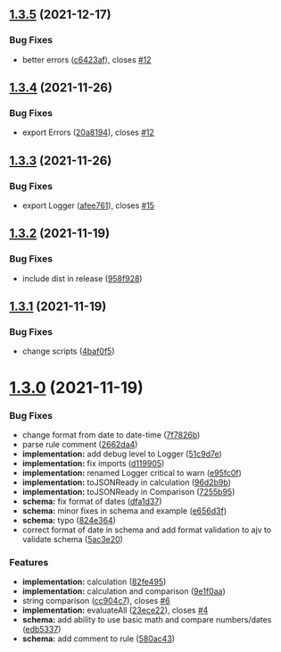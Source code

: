 ## [1.3.5](https://github.com/educorvi/rita/compare/v1.3.4...v1.3.5) (2021-12-17)


### Bug Fixes

* better errors ([c6423af](https://github.com/educorvi/rita/commit/c6423af1096189c60b9e517d045ab265a7f824fd)), closes [#12](https://github.com/educorvi/rita/issues/12)

## [1.3.4](https://github.com/educorvi/rita/compare/v1.3.3...v1.3.4) (2021-11-26)


### Bug Fixes

* export Errors ([20a8194](https://github.com/educorvi/rita/commit/20a8194ea8de384c0aff1c3ef10260d516025a1c)), closes [#12](https://github.com/educorvi/rita/issues/12)

## [1.3.3](https://github.com/educorvi/rita/compare/v1.3.2...v1.3.3) (2021-11-26)


### Bug Fixes

* export Logger ([afee761](https://github.com/educorvi/rita/commit/afee761a5d087d346cdde6cd5390e8d518fd7086)), closes [#15](https://github.com/educorvi/rita/issues/15)

## [1.3.2](https://github.com/educorvi/rita/compare/v1.3.1...v1.3.2) (2021-11-19)


### Bug Fixes

* include dist in release ([958f928](https://github.com/educorvi/rita/commit/958f9285b8536b061ecb88a86f44fe3e48186615))

## [1.3.1](https://github.com/educorvi/rita/compare/v1.3.0...v1.3.1) (2021-11-19)


### Bug Fixes

* change scripts ([4baf0f5](https://github.com/educorvi/rita/commit/4baf0f5b4c0fc5eea33835879786ec5342a522a6))

# [1.3.0](https://github.com/educorvi/rita/compare/v1.2.1...v1.3.0) (2021-11-19)


### Bug Fixes

* change format from date to date-time ([7f7826b](https://github.com/educorvi/rita/commit/7f7826b53f563ff492c575d65bb68e213ec8a66b))
* parse rule comment ([2662da4](https://github.com/educorvi/rita/commit/2662da47826ac3b7a6774263f5b579266bc8594c))
* **implementation:** add debug level to Logger ([51c9d7e](https://github.com/educorvi/rita/commit/51c9d7e15680c68202d6f0a9243c4b2f16606705))
* **implementation:** fix imports ([d119905](https://github.com/educorvi/rita/commit/d1199051f4e467bf3ae95a66b6b8ff7d9c275e66))
* **implementation:** renamed Logger critical to warn ([e95fc0f](https://github.com/educorvi/rita/commit/e95fc0fffec5625cda889d4bbec2908ea2a23fa0))
* **implementation:** toJSONReady in calculation ([96d2b9b](https://github.com/educorvi/rita/commit/96d2b9b9a15cd093f56a2a5ded69f50adea2b5a5))
* **implementation:** toJSONReady in Comparison ([7255b95](https://github.com/educorvi/rita/commit/7255b95b077172300c159b47e08479fb0e475294))
* **schema:** fix format of dates ([dfa1d37](https://github.com/educorvi/rita/commit/dfa1d37d5b3b0d3575080c9aaa8cb1478d1a7c4c))
* **schema:** minor fixes in schema and example ([e656d3f](https://github.com/educorvi/rita/commit/e656d3fc08d7e62e2f39df6964bba76dc00792a6))
* **schema:** typo ([824e364](https://github.com/educorvi/rita/commit/824e364c8e63465a950632e67fb297abde21fcb3))
* correct format of date in schema and add format validation to ajv to validate schema ([5ac3e20](https://github.com/educorvi/rita/commit/5ac3e206c77d8f76b8618a1adfb1c25ed3d3d8e2))


### Features

* **implementation:** calculation ([82fe495](https://github.com/educorvi/rita/commit/82fe495b654b2dfa4370d27f54bc8cecedd851cb))
* **implementation:** calculation and comparison ([9e1f0aa](https://github.com/educorvi/rita/commit/9e1f0aa4328b9359bbb2075dbb6147c52e1a3ecb))
* string comparison ([cc904c7](https://github.com/educorvi/rita/commit/cc904c73e19657c3bd265a8d4544b8bda4696a50)), closes [#6](https://github.com/educorvi/rita/issues/6)
* **implementation:** evaluateAll ([23ece22](https://github.com/educorvi/rita/commit/23ece2206ae33c4b4998e4d3cce73d872f94d378)), closes [#4](https://github.com/educorvi/rita/issues/4)
* **schema:** add ability to use basic math and compare numbers/dates ([edb5337](https://github.com/educorvi/rita/commit/edb53370e43cf852762c6e8979e3b39442f7c5ae))
* **schema:** add comment to rule ([580ac43](https://github.com/educorvi/rita/commit/580ac4356a584f35ec97554ecc41a1bc5fdcc62a))
